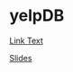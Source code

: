 # yelpDB

[Link Text](https://malvarez27.github.io/yelpFinal/)

[Slides](https://malvarez27.github.io/yelpDBFinalSlides/#/)
